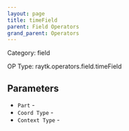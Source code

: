 ```yaml
---
layout: page
title: timeField
parent: Field Operators
grand_parent: Operators
---
```


Category: field

OP Type: raytk.operators.field.timeField

## Parameters

* `Part` - 
* `Coord Type` - 
* `Context Type` -
